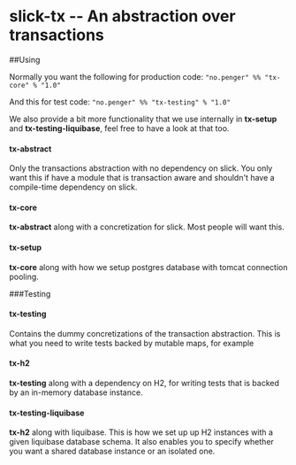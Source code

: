 # slick-tx -- An abstraction over transactions

##Using

Normally you want the following for production code:
```"no.penger" %% "tx-core" % "1.0"```

And this for test code:
```"no.penger" %% "tx-testing" % "1.0"```

We also provide a bit more functionality that we use internally in **tx-setup** 
and **tx-testing-liquibase**, feel free to have a look at that too.

#### tx-abstract
Only the transactions abstraction with no dependency on slick. You only want this if have a module that is
transaction aware and shouldn't have a compile-time dependency on slick.

#### tx-core
**tx-abstract** along with a concretization for slick. Most people will want this.

#### tx-setup
**tx-core** along with how we setup postgres database with tomcat connection pooling.

###Testing

#### tx-testing
Contains the dummy concretizations of the transaction abstraction.
This is what you need to write tests backed by mutable maps, for example

#### tx-h2
**tx-testing** along with a dependency on H2, for writing tests that is backed by an in-memory database instance.

#### tx-testing-liquibase
**tx-h2** along with liquibase. This is how we set up up H2 instances with a given liquibase database schema.
It also enables you to specify whether you want a shared database instance or an isolated one.